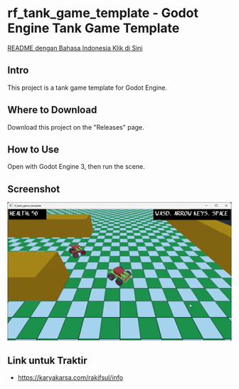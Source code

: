 # rf_tank_game_template - Godot Engine Tank Game Template

[README dengan Bahasa Indonesia Klik di Sini](https://github.com/rakifsul/rf_tank_game_template/blob/main/README_id.md)

## Intro

This project is a tank game template for Godot Engine.

## Where to Download

Download this project on the "Releases" page.

## How to Use

Open with Godot Engine 3, then run the scene.

## Screenshot

<p align="center">
	<img src="./.md_asset/ss_2024.07.13-2054.png" />
</p>

## Link untuk Traktir

- https://karyakarsa.com/rakifsul/info